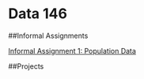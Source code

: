 # Data 146 

##Informal Assignments

[Informal Assignment 1: Population Data](informal_exercise1.md)

##Projects 
